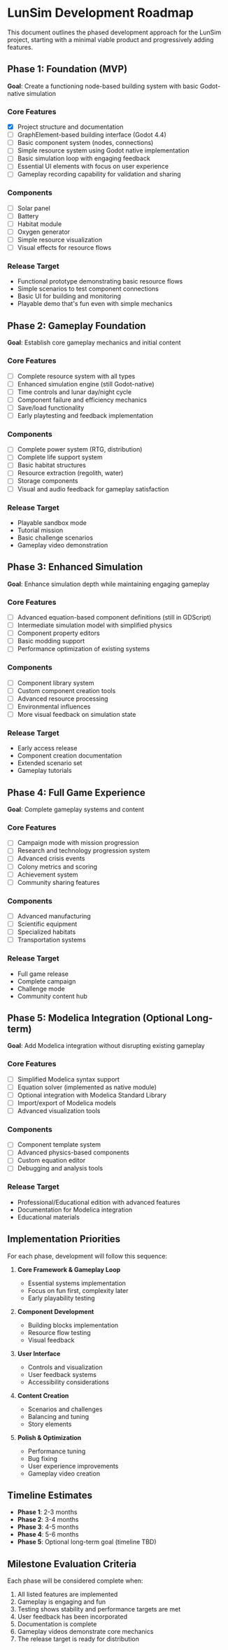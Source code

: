 # LunSim Development Roadmap

This document outlines the phased development approach for the LunSim project, starting with a minimal viable product and progressively adding features.

## Phase 1: Foundation (MVP)

**Goal**: Create a functioning node-based building system with basic Godot-native simulation

### Core Features
- [x] Project structure and documentation
- [ ] GraphElement-based building interface (Godot 4.4)
- [ ] Basic component system (nodes, connections)
- [ ] Simple resource system using Godot native implementation
- [ ] Basic simulation loop with engaging feedback
- [ ] Essential UI elements with focus on user experience
- [ ] Gameplay recording capability for validation and sharing

### Components
- [ ] Solar panel
- [ ] Battery
- [ ] Habitat module
- [ ] Oxygen generator
- [ ] Simple resource visualization
- [ ] Visual effects for resource flows

### Release Target
- Functional prototype demonstrating basic resource flows
- Simple scenarios to test component connections
- Basic UI for building and monitoring
- Playable demo that's fun even with simple mechanics

## Phase 2: Gameplay Foundation

**Goal**: Establish core gameplay mechanics and initial content

### Core Features
- [ ] Complete resource system with all types
- [ ] Enhanced simulation engine (still Godot-native)
- [ ] Time controls and lunar day/night cycle
- [ ] Component failure and efficiency mechanics
- [ ] Save/load functionality
- [ ] Early playtesting and feedback implementation

### Components
- [ ] Complete power system (RTG, distribution)
- [ ] Complete life support system
- [ ] Basic habitat structures
- [ ] Resource extraction (regolith, water)
- [ ] Storage components
- [ ] Visual and audio feedback for gameplay satisfaction

### Release Target
- Playable sandbox mode
- Tutorial mission
- Basic challenge scenarios
- Gameplay video demonstration

## Phase 3: Enhanced Simulation

**Goal**: Enhance simulation depth while maintaining engaging gameplay

### Core Features
- [ ] Advanced equation-based component definitions (still in GDScript)
- [ ] Intermediate simulation model with simplified physics
- [ ] Component property editors
- [ ] Basic modding support
- [ ] Performance optimization of existing systems

### Components
- [ ] Component library system
- [ ] Custom component creation tools
- [ ] Advanced resource processing
- [ ] Environmental influences
- [ ] More visual feedback on simulation state

### Release Target
- Early access release
- Component creation documentation
- Extended scenario set
- Gameplay tutorials

## Phase 4: Full Game Experience

**Goal**: Complete gameplay systems and content

### Core Features
- [ ] Campaign mode with mission progression
- [ ] Research and technology progression system
- [ ] Advanced crisis events
- [ ] Colony metrics and scoring
- [ ] Achievement system
- [ ] Community sharing features

### Components
- [ ] Advanced manufacturing
- [ ] Scientific equipment
- [ ] Specialized habitats
- [ ] Transportation systems

### Release Target
- Full game release
- Complete campaign
- Challenge mode
- Community content hub

## Phase 5: Modelica Integration (Optional Long-term)

**Goal**: Add Modelica integration without disrupting existing gameplay

### Core Features
- [ ] Simplified Modelica syntax support
- [ ] Equation solver (implemented as native module)
- [ ] Optional integration with Modelica Standard Library
- [ ] Import/export of Modelica models
- [ ] Advanced visualization tools

### Components
- [ ] Component template system
- [ ] Advanced physics-based components
- [ ] Custom equation editor
- [ ] Debugging and analysis tools

### Release Target
- Professional/Educational edition with advanced features
- Documentation for Modelica integration
- Educational materials

## Implementation Priorities

For each phase, development will follow this sequence:

1. **Core Framework & Gameplay Loop**
   - Essential systems implementation
   - Focus on fun first, complexity later
   - Early playability testing

2. **Component Development**
   - Building blocks implementation
   - Resource flow testing
   - Visual feedback

3. **User Interface**
   - Controls and visualization
   - User feedback systems
   - Accessibility considerations

4. **Content Creation**
   - Scenarios and challenges
   - Balancing and tuning
   - Story elements

5. **Polish & Optimization**
   - Performance tuning
   - Bug fixing
   - User experience improvements
   - Gameplay video creation

## Timeline Estimates

- **Phase 1**: 2-3 months
- **Phase 2**: 3-4 months
- **Phase 3**: 4-5 months
- **Phase 4**: 5-6 months
- **Phase 5**: Optional long-term goal (timeline TBD)

## Milestone Evaluation Criteria

Each phase will be considered complete when:

1. All listed features are implemented
2. Gameplay is engaging and fun
3. Testing shows stability and performance targets are met
4. User feedback has been incorporated
5. Documentation is complete
6. Gameplay videos demonstrate core mechanics
7. The release target is ready for distribution 
